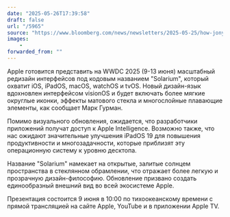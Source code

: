 ```yaml
---
date: "2025-05-26T17:39:58"
draft: false
url: "/5965"
source: "https://www.bloomberg.com/news/newsletters/2025-05-25/how-jony-ive-openai-deal-will-impact-apple-new-details-on-apple-s-ios-redesign-mb3lwu45"
images:
    -
forwarded_from: ""
---
```


Apple готовится представить на WWDC 2025 (9-13 июня) масштабный редизайн интерфейсов под кодовым названием "Solarium", который охватит iOS, iPadOS, macOS, watchOS и tvOS. Новый дизайн-язык вдохновлен интерфейсом visionOS и будет включать более мягкие округлые иконки, эффекты матового стекла и многослойные плавающие элементы, как сообщает Марк Гурман.

Помимо визуального обновления, ожидается, что разработчики приложений получат доступ к Apple Intelligence. Возможно также, что нас ожидают значительные улучшения iPadOS 19 для повышения продуктивности и многозадачности, которые приблизят эту операционную систему к уровню десктопа.

Название "Solarium" намекает на открытые, залитые солнцем пространства в стеклянном обрамлении, что отражает более легкую и прозрачную дизайн-философию. Обновление призвано создать единообразный внешний вид во всей экосистеме Apple.

Презентация состоится 9 июня в 10:00 по тихоокеанскому времени с прямой трансляцией на сайте Apple, YouTube и в приложении Apple TV.
